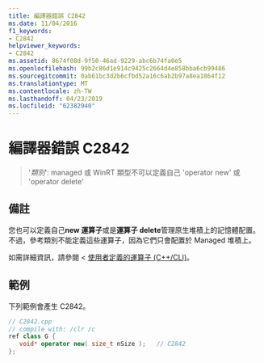 ```yaml
---
title: 編譯器錯誤 C2842
ms.date: 11/04/2016
f1_keywords:
- C2842
helpviewer_keywords:
- C2842
ms.assetid: 8674f08d-9f50-46ad-9229-abc6b74fa0e5
ms.openlocfilehash: 99b2c86d1e914c9425c2664d4e858bba6cb99486
ms.sourcegitcommit: 0ab61bc3d2b6cfbd52a16c6ab2b97a8ea1864f12
ms.translationtype: MT
ms.contentlocale: zh-TW
ms.lasthandoff: 04/23/2019
ms.locfileid: "62382940"
---
```

# <a name="compiler-error-c2842"></a>編譯器錯誤 C2842

> '*類別*': managed 或 WinRT 類型不可以定義自己 'operator new' 或 'operator delete'

## <a name="remarks"></a>備註

您也可以定義自己**new 運算子**或是**運算子 delete**管理原生堆積上的記憶體配置。 不過，參考類別不能定義這些運算子，因為它們只會配置於 Managed 堆積上。

如需詳細資訊，請參閱 <<c0> [ 使用者定義的運算子 (C++/CLI)](../../dotnet/user-defined-operators-cpp-cli.md)。</c0>

## <a name="example"></a>範例

下列範例會產生 C2842。

```cpp
// C2842.cpp
// compile with: /clr /c
ref class G {
   void* operator new( size_t nSize );   // C2842
};
```
